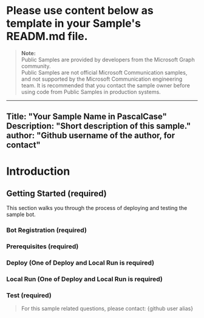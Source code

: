 Please use content below as template in your Sample's READM.md file.
====================================================================

> **Note:**  
> Public Samples are provided by developers from the Microsoft Graph community.  
> Public Samples are not official Microsoft Communication samples, and not supported by the Microsoft Communication engineering team. It is recommended that you contact the sample owner before using code from Public Samples in production systems.

---
Title: "Your Sample Name in PascalCase"  
Description: "Short description of this sample."  
author: "Github username of the author, for contact"  
---

# Introduction

## Getting Started (required)

This section walks you through the process of deploying and testing the sample bot.

### Bot Registration (required)

### Prerequisites (required)

### Deploy (One of Deploy and Local Run is required)

### Local Run (One of Deploy and Local Run is required)

### Test (required)



> For this sample related questions, please contact: {github user alias}
